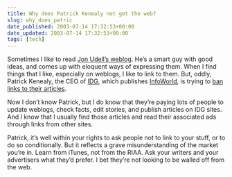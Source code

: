 ```yaml
---
title: Why does Patrick Kenealy not get the web?
slug: why_does_patric
date_published: 2003-07-14 17:32:53+00:00
date_updated: 2003-07-14 17:32:53+00:00
tags: [tech]
---
```

Sometimes I like to read [Jon Udell’s weblog](%22http://weblog.infoworld.com/udell/%22). He’s a smart guy with good ideas, and comes up with eloquent ways of expressing them. When I find things that I like, especially on weblogs, I like to link to them. But, oddly, Patrick Kenealy, the CEO of [IDG](%22http://www.idg.com%22), which publishes [InfoWorld](%22http://www.infoworld.com%22), is trying to [ban links to their articles](http://www.up2speed.com/archives/idg_bans_deeplinking.php).

Now I don’t know Patrick, but I do know that they’re paying lots of people to update weblogs, check facts, edit stories, and publish articles on IDG sites. And I know that I usually find those articles and read their associated ads through links from other sites.

Patrick, it’s well within your rights to ask people not to link to your stuff, or to do so conditionally. But it reflects a grave misunderstanding of the market you’re in. Learn from iTunes, not from the RIAA. Ask your writers and your advertisers what they’d prefer. I bet they’re not looking to be walled off from the web.

